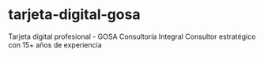 # tarjeta-digital-gosa
Tarjeta digital profesional - GOSA Consultoría Integral Consultor estratégico con 15+ años de experiencia
